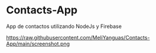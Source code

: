 # Contacts-App
App de contactos utilizando NodeJs y Firebase

https://raw.githubusercontent.com/MeliYanguas/Contacts-App/main/screenshot.png
